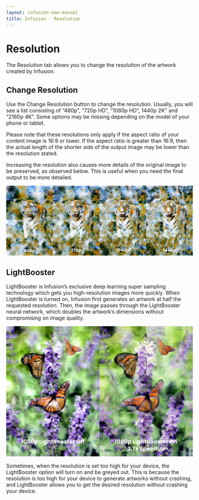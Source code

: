 ```yaml
---
layout: infusion-new-manual
title: Infusion - Resolution
---
```


# Resolution

The Resolution tab allows you to change the resolution of the artwork created by Infusion.

## Change Resolution

Use the Change Resolution button to change the resolution. Usually, you will see a list consisting of “480p”, “720p HD”, “1080p HD”, 1440p 2K” and “2160p 4K”. Some options may be missing depending on the model of your phone or tablet.

Please note that these resolutions only apply if the aspect ratio of your content image is 16:9 or lower. If the aspect ratio is greater than 16:9, then the actual length of the shorter side of the output image may be lower than the resolution stated.

Increasing the resolution also causes more details of the original image to be preserved, as observed below. This is useful when you need the final output to be more detailed.

![Resolution Details Comparison](assets/resolution/resolution-details-comparison.jpg)

## LightBooster

LightBooster is Infusion’s exclusive deep learning super sampling technology which gets you high-resolution images more quickly. When LightBooster is turned on, Infusion first generates an artwork at half the requested resolution. Then, the image passes through the LightBooster neural network, which doubles the artwork’s dimensions without compromising on image quality.

![LightBooster Examples](assets/resolution/lightbooster-examples.jpg)

Sometimes, when the resolution is set too high for your device, the LightBooster option will turn on and be greyed out. This is because the resolution is too high for your device to generate artworks without crashing, and LightBooster allows you to get the desired resolution without crashing your device.